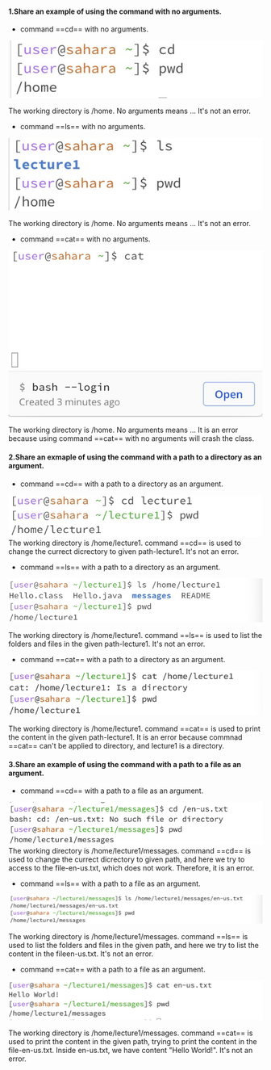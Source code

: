 #### 1.Share an example of using the command with no arguments.
  - command ==cd== with no arguments.

![Image](451696610583_.pic.jpg)

  The working directory is /home. No arguments means ... It's not an error. 

  - command ==ls== with no arguments.

![Image](461696610599_.pic.jpg)

  The working directory is /home. No arguments means ... It's not an error. 

  - command ==cat== with no arguments.

![Image](471696610651_.pic.jpg)
![Image](481696610660_.pic.jpg)

  The working directory is /home. No arguments means ... It is an error because using command ==cat== with no arguments will crash the class.

#### 2.Share an exmaple of using the command with a path to a directory as an argument.
  - command ==cd== with a path to a directory as an argument.

![Image](491696610966_.pic.jpg)
  The working directory is /home/lecture1. command ==cd== is used to change the currect dicrectory to given path-lecture1. It's not an error.
  
  - command ==ls== with a path to a directory as an argument.

![Image](501696611053_.pic.jpg)

  The working directory is /home/lecture1. command ==ls== is used to list the folders and files in the given path-lecture1. It's not an error.
  
  - command ==cat== with a path to a directory as an argument.

![Image](511696611296_.pic.jpg)

  The working directory is /home/lecture1. command ==cat== is used to print the content in the given path-lecture1. It is an error because commnad ==cat== can't be applied to directory, and lecture1 is a directory. 

#### 3.Share an example of using the command with a path to a file as an argument.
  - command ==cd== with a path to a file as an argument.

![Image](521696611444_.pic.jpg)
  The working directory is /home/lecture1/messages. command ==cd== is used to change the currect dicrectory to given path, and here we try to access to the file-en-us.txt, which does not work. Therefore, it is an error.
  
  - command ==ls== with a path to a file as an argument.

![Image](531696611503_.pic.jpg)

  The working directory is /home/lecture1/messages. command ==ls== is used to list the folders and files in the given path, and here we try to list the content in the fileen-us.txt. It's not an error.
  
  - command ==cat== with a path to a file as an argument.

![Image](541696611581_.pic.jpg)

  The working directory is /home/lecture1/messages. command ==cat== is used to print the content in the given path, trying to print the content in the file-en-us.txt. Inside en-us.txt, we have content "Hello World!". It's not an error.


